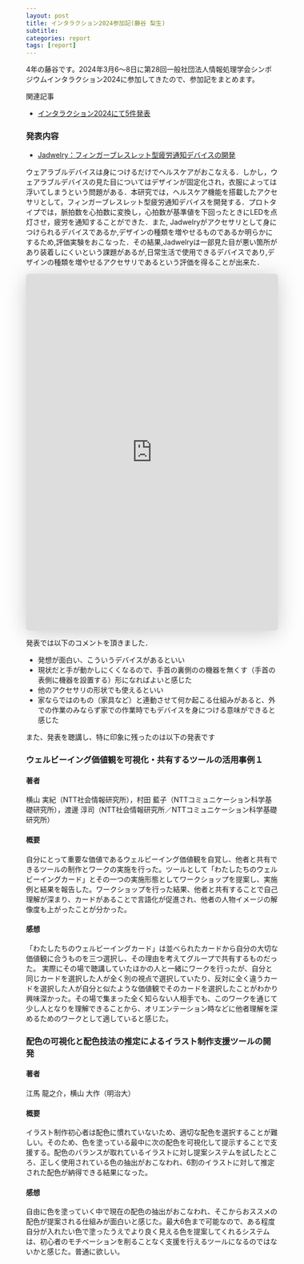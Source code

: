 ```yaml
---
layout: post
title: インタラクション2024参加記(藤谷 梨生)
subtitle: 
categories: report
tags: [report]
---
```

4年の藤谷です。2024年3月6〜8日に第28回一般社団法人情報処理学会シンポジウムインタラクション2024に参加してきたので、参加記をまとめます。

関連記事
* [インタラクション2024にて5件発表](https://www.yumulab.org/conference/2024/03/08/i2024.html )

### 発表内容

- [Jadwelry：フィンガーブレスレット型疲労通知デバイスの開発](https://dl.yumulab.org/papers/48)

ウェアラブルデバイスは身につけるだけでヘルスケアがおこなえる．しかし，ウェアラブルデバイスの見た目についてはデザインが固定化され，衣服によっては浮いてしまうという問題がある．本研究では，ヘルスケア機能を搭載したアクセサリとして，フィンガーブレスレット型疲労通知デバイスを開発する．プロトタイプでは，脈拍数を心拍数に変換し，心拍数が基準値を下回ったときにLEDを点灯させ，疲労を通知することができた．また, Jadwelryがアクセサリとして身につけられるデバイスであるか,デザインの種類を増やせるものであるか明らかにするため,評価実験をおこなった．その結果,Jadwelryは一部見た目が悪い箇所があり装着しにくいという課題があるが,日常生活で使用できるデバイスであり,デザインの種類を増やせるアクセサリであるという評価を得ることが出来た．

<iframe class="speakerdeck-iframe" frameborder="0" src="https://speakerdeck.com/player/f2e8031fadc94f31bf577083164e0326" title="Jadwelry：フィンガーブレスレット型疲労通知デバイスの開発 / Jadwelry-i2024" allowfullscreen="true" style="border: 0px; background: padding-box padding-box rgba(0, 0, 0, 0.1); margin: 0px; padding: 0px; border-radius: 6px; box-shadow: rgba(0, 0, 0, 0.2) 0px 5px 40px; width: 100%; height: auto; aspect-ratio: 560 / 791;" data-ratio="0.7079646017699115"></iframe>

発表では以下のコメントを頂きました．

* 発想が面白い、こういうデバイスがあるといい
* 現状だと手が動かしにくくなるので、手首の裏側のの機器を無くす（手首の表側に機器を設置する）形になればよいと感じた
* 他のアクセサリの形状でも使えるといい
* 家ならではのもの（家具など）と連動させて何か起こる仕組みがあると、外での作業のみならず家での作業時でもデバイスを身につける意味ができると感じた

また、発表を聴講し、特に印象に残ったのは以下の発表です

### ウェルビーイング価値観を可視化・共有するツールの活用事例１
#### 著者
横山 実紀（NTT社会情報研究所），村田 藍子（NTTコミュニケーション科学基礎研究所），渡邊 淳司（NTT社会情報研究所／NTTコミュニケーション科学基礎研究所）

#### 概要
自分にとって重要な価値であるウェルビーイング価値観を自覚し、他者と共有できるツールの制作とワークの実施を行った。ツールとして「わたしたちのウェルビーイングカード」とその一つの実施形態としてワークショップを提案し、実施例と結果を報告した。ワークショップを行った結果、他者と共有することで自己理解が深まり、カードがあることで言語化が促進され、他者の人物イメージの解像度も上がったことが分かった。

#### 感想
「わたしたちのウェルビーイングカード」は並べられたカードから自分の大切な価値観に合うものを三つ選択し、その理由を考えてグループで共有するものだった。
実際にその場で聴講していたほかの人と一緒にワークを行ったが、自分と同じカードを選択した人が全く別の視点で選択していたり、反対に全く違うカードを選択した人が自分と似たような価値観でそのカードを選択したことがわかり興味深かった。その場で集まった全く知らない人相手でも、このワークを通じて少し人となりを理解できることから、オリエンテーション時などに他者理解を深めるためのワークとして適していると感じた。


### 配色の可視化と配色技法の推定によるイラスト制作支援ツールの開発
#### 著者
江馬 龍之介，横山 大作（明治大）

#### 概要
イラスト制作初心者は配色に慣れていないため、適切な配色を選択することが難しい。そのため、色を塗っている最中に次の配色を可視化して提示することで支援する。配色のバランスが取れているイラストに対し提案システムを試したところ、正しく使用されている色の抽出がおこなわれ、6割のイラストに対して推定された配色が納得できる結果になった。

#### 感想　　　　　　　　　　　　　　　
自由に色を塗っていく中で現在の配色の抽出がおこなわれ、そこからおススメの配色が提案される仕組みが面白いと感じた。最大6色まで可能なので、ある程度自分が入れたい色で塗ったうえでより良く見える色を提案してくれるシステムは、初心者のモチベーションを削ることなく支援を行えるツールになるのではないかと感じた。普通に欲しい。

